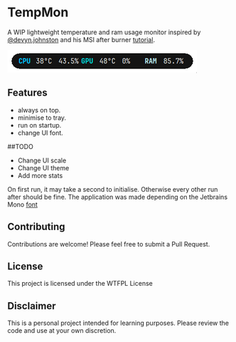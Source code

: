 # TempMon 

A WIP lightweight temperature and ram usage monitor inspired by [@devyn.johnston](https://www.youtube.com/@devyn.johnston) and his MSI after burner [tutorial](https://www.youtube.com/watch?v=rRF6lW45c4c).


![TempMon](interface.gif)

## Features

- always on top.
- minimise to tray.
- run on startup.
- change UI font.

##TODO

- Change UI scale
- Change UI theme
- Add more stats

On first run, it may take a second to initialise. Otherwise every other run after should be fine.
The application was made depending on the Jetbrains Mono [font](https://www.jetbrains.com/lp/mono/)


## Contributing

Contributions are welcome! Please feel free to submit a Pull Request.

## License

This project is licensed under the WTFPL License

## Disclaimer

This is a personal project intended for learning purposes. Please review the code and use at your own discretion.

